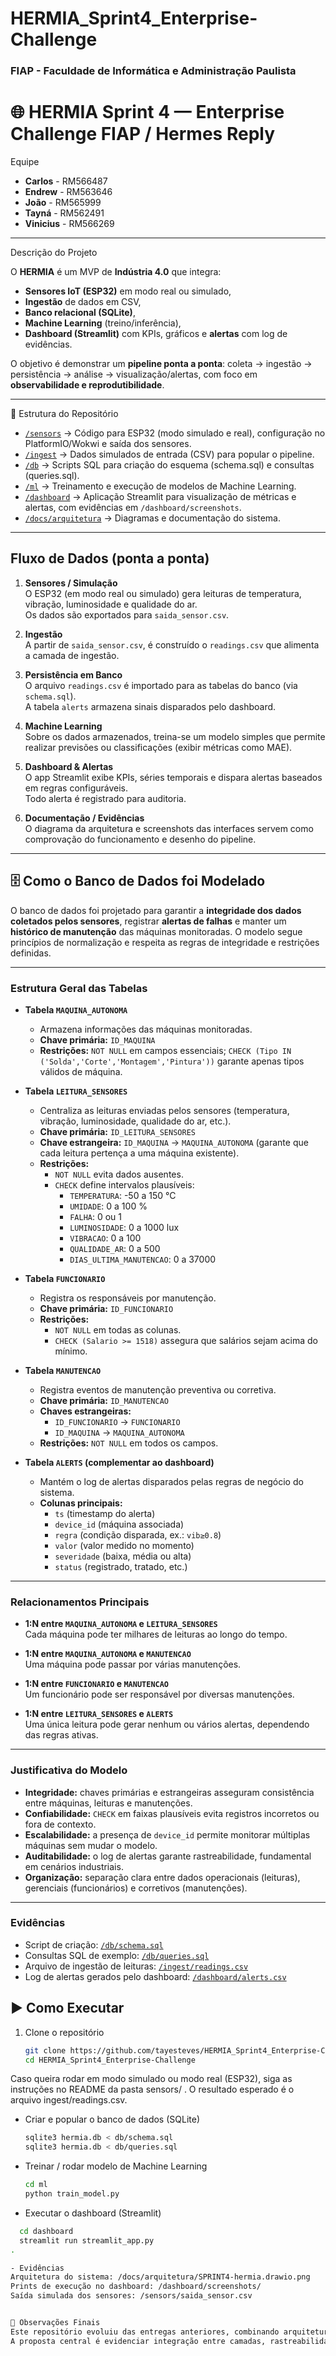 # HERMIA_Sprint4_Enterprise-Challenge

### FIAP - Faculdade de Informática e Administração Paulista

# 🌐 HERMIA Sprint 4 — Enterprise Challenge FIAP / Hermes Reply

Equipe 

- **Carlos** - RM566487
- **Endrew** - RM563646
- **João** - RM565999
- **Tayná** - RM562491
- **Vinicius** - RM566269

---

Descrição do Projeto

O **HERMIA** é um MVP de **Indústria 4.0** que integra:
- **Sensores IoT (ESP32)** em modo real ou simulado,
- **Ingestão** de dados em CSV,
- **Banco relacional (SQLite)**,
- **Machine Learning** (treino/inferência),
- **Dashboard (Streamlit)** com KPIs, gráficos e **alertas** com log de evidências.

O objetivo é demonstrar um **pipeline ponta a ponta**: coleta → ingestão → persistência → análise → visualização/alertas, com foco em **observabilidade e reprodutibilidade**.

---


📂 Estrutura do Repositório

- [`/sensors`](./sensors) → Código para ESP32 (modo simulado e real), configuração no PlatformIO/Wokwi e saída dos sensores.  
- [`/ingest`](./ingest) → Dados simulados de entrada (CSV) para popular o pipeline.  
- [`/db`](./db) → Scripts SQL para criação do esquema (schema.sql) e consultas (queries.sql).  
- [`/ml`](./ml) → Treinamento e execução de modelos de Machine Learning.  
- [`/dashboard`](./dashboard) → Aplicação Streamlit para visualização de métricas e alertas, com evidências em `/dashboard/screenshots`.  
- [`/docs/arquitetura`](./docs/arquitetura) → Diagramas e documentação do sistema.  

---


## Fluxo de Dados (ponta a ponta)

1. **Sensores / Simulação**  
   O ESP32 (em modo real ou simulado) gera leituras de temperatura, vibração, luminosidade e qualidade do ar.  
   Os dados são exportados para `saida_sensor.csv`.

2. **Ingestão**  
   A partir de `saida_sensor.csv`, é construído o `readings.csv` que alimenta a camada de ingestão.

3. **Persistência em Banco**  
   O arquivo `readings.csv` é importado para as tabelas do banco (via `schema.sql`).  
   A tabela `alerts` armazena sinais disparados pelo dashboard.

4. **Machine Learning**  
   Sobre os dados armazenados, treina-se um modelo simples que permite realizar previsões ou classificações (exibir métricas como MAE).  

5. **Dashboard & Alertas**  
   O app Streamlit exibe KPIs, séries temporais e dispara alertas baseados em regras configuráveis.  
   Todo alerta é registrado para auditoria.

6. **Documentação / Evidências**  
   O diagrama da arquitetura e screenshots das interfaces servem como comprovação do funcionamento e desenho do pipeline.

---

## 🗄️ Como o Banco de Dados foi Modelado

O banco de dados foi projetado para garantir a **integridade dos dados coletados pelos sensores**, registrar **alertas de falhas** e manter um **histórico de manutenção** das máquinas monitoradas. O modelo segue princípios de normalização e respeita as regras de integridade e restrições definidas.

---

### Estrutura Geral das Tabelas

- **Tabela `MAQUINA_AUTONOMA`**
  - Armazena informações das máquinas monitoradas.
  - **Chave primária:** `ID_MAQUINA`
  - **Restrições:** `NOT NULL` em campos essenciais; `CHECK (Tipo IN ('Solda','Corte','Montagem','Pintura'))` garante apenas tipos válidos de máquina.

- **Tabela `LEITURA_SENSORES`**
  - Centraliza as leituras enviadas pelos sensores (temperatura, vibração, luminosidade, qualidade do ar, etc.).
  - **Chave primária:** `ID_LEITURA_SENSORES`
  - **Chave estrangeira:** `ID_MAQUINA` → `MAQUINA_AUTONOMA` (garante que cada leitura pertença a uma máquina existente).
  - **Restrições:** 
    - `NOT NULL` evita dados ausentes.
    - `CHECK` define intervalos plausíveis:
      - `TEMPERATURA`: -50 a 150 °C  
      - `UMIDADE`: 0 a 100 %  
      - `FALHA`: 0 ou 1  
      - `LUMINOSIDADE`: 0 a 1000 lux  
      - `VIBRACAO`: 0 a 100  
      - `QUALIDADE_AR`: 0 a 500  
      - `DIAS_ULTIMA_MANUTENCAO`: 0 a 37000  

- **Tabela `FUNCIONARIO`**
  - Registra os responsáveis por manutenção.
  - **Chave primária:** `ID_FUNCIONARIO`
  - **Restrições:**
    - `NOT NULL` em todas as colunas.
    - `CHECK (Salario >= 1518)` assegura que salários sejam acima do mínimo.

- **Tabela `MANUTENCAO`**
  - Registra eventos de manutenção preventiva ou corretiva.
  - **Chave primária:** `ID_MANUTENCAO`
  - **Chaves estrangeiras:**
    - `ID_FUNCIONARIO` → `FUNCIONARIO`
    - `ID_MAQUINA` → `MAQUINA_AUTONOMA`
  - **Restrições:** `NOT NULL` em todos os campos.

- **Tabela `ALERTS` (complementar ao dashboard)**
  - Mantém o log de alertas disparados pelas regras de negócio do sistema.
  - **Colunas principais:**
    - `ts` (timestamp do alerta)  
    - `device_id` (máquina associada)  
    - `regra` (condição disparada, ex.: `vib≥0.8`)  
    - `valor` (valor medido no momento)  
    - `severidade` (baixa, média ou alta)  
    - `status` (registrado, tratado, etc.)  

---

### Relacionamentos Principais

- **1:N entre `MAQUINA_AUTONOMA` e `LEITURA_SENSORES`**  
  Cada máquina pode ter milhares de leituras ao longo do tempo.  

- **1:N entre `MAQUINA_AUTONOMA` e `MANUTENCAO`**  
  Uma máquina pode passar por várias manutenções.  

- **1:N entre `FUNCIONARIO` e `MANUTENCAO`**  
  Um funcionário pode ser responsável por diversas manutenções.  

- **1:N entre `LEITURA_SENSORES` e `ALERTS`**  
  Uma única leitura pode gerar nenhum ou vários alertas, dependendo das regras ativas.

---

### Justificativa do Modelo

- **Integridade:** chaves primárias e estrangeiras asseguram consistência entre máquinas, leituras e manutenções.  
- **Confiabilidade:** `CHECK` em faixas plausíveis evita registros incorretos ou fora de contexto.  
- **Escalabilidade:** a presença de `device_id` permite monitorar múltiplas máquinas sem mudar o modelo.  
- **Auditabilidade:** o log de alertas garante rastreabilidade, fundamental em cenários industriais.  
- **Organização:** separação clara entre dados operacionais (leituras), gerenciais (funcionários) e corretivos (manutenções).

---

### Evidências

- Script de criação: [`/db/schema.sql`](./db/schema.sql)  
- Consultas SQL de exemplo: [`/db/queries.sql`](./db/queries.sql)  
- Arquivo de ingestão de leituras: [`/ingest/readings.csv`](./ingest/readings.csv)  
- Log de alertas gerados pelo dashboard: [`/dashboard/alerts.csv`](./dashboard/alerts.csv)  


## ▶️ Como Executar

1. Clone o repositório  
   ```bash
   git clone https://github.com/tayesteves/HERMIA_Sprint4_Enterprise-Challenge.git
   cd HERMIA_Sprint4_Enterprise-Challenge

Caso queira rodar em modo simulado ou modo real (ESP32), siga as instruções no README da pasta sensors/
.
O resultado esperado é o arquivo ingest/readings.csv.

- Criar e popular o banco de dados (SQLite)
   ```bash
   sqlite3 hermia.db < db/schema.sql
   sqlite3 hermia.db < db/queries.sql


- Treinar / rodar modelo de Machine Learning
   ```bash
   cd ml
   python train_model.py

- Executar o dashboard (Streamlit)
 ```bash
   cd dashboard
   streamlit run streamlit_app.py
. 

- Evidências
Arquitetura do sistema: /docs/arquitetura/SPRINT4-hermia.drawio.png
Prints de execução no dashboard: /dashboard/screenshots/
Saída simulada dos sensores: /sensors/saida_sensor.csv


📢 Observações Finais
Este repositório evoluiu das entregas anteriores, combinando arquitetura planejada, simulação, modelagem e visualização em um MVP funcional.
A proposta central é evidenciar integração entre camadas, rastreabilidade dos dados e flexibilidade para evolução futura.
